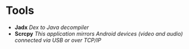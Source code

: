 # Tools
- **Jadx** *Dex to Java decompiler*
- **Scrcpy** *This application mirrors Android devices (video and audio) connected via USB or over TCP/IP*
